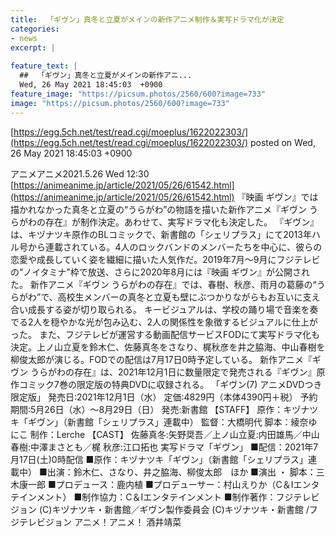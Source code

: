 ```yaml
---
title:  「ギヴン」真冬と立夏がメインの新作アニメ制作＆実写ドラマ化が決定  
categories:
- news
excerpt: |
  
feature_text: |
  ##  「ギヴン」真冬と立夏がメインの新作アニ...
  Wed, 26 May 2021 18:45:03  +0900
feature_image: "https://picsum.photos/2560/600?image=733"
image: "https://picsum.photos/2560/600?image=733"
---
```


[https://egg.5ch.net/test/read.cgi/moeplus/1622022303/](https://egg.5ch.net/test/read.cgi/moeplus/1622022303/)
posted on Wed, 26 May 2021 18:45:03  +0900

<!--more-->

アニメアニメ2021.5.26 Wed 12:30 [https://animeanime.jp/article/2021/05/26/61542.html](https://animeanime.jp/article/2021/05/26/61542.html) 『映画 ギヴン』では描かれなかった真冬と立夏の“うらがわ”の物語を描いた新作アニメ『ギヴン うらがわの存在』が制作決定。あわせて、実写ドラマ化も決定した。 『ギヴン』は、キヅナツキ原作のBLコミックで、新書館の「シェリプラス」にて2013年ハル号から連載されている。4人のロックバンドのメンバーたちを中心に、彼らの恋愛や成長していく姿を繊細に描いた人気作だ。2019年7月〜9月にフジテレビの“ノイタミナ”枠で放送、さらに2020年8月には『映画 ギヴン』が公開された。 新作アニメ『ギヴン うらがわの存在』では、春樹、秋彦、雨月の葛藤の“うらがわ”で、高校生メンバーの真冬と立夏も壁にぶつかりながらもお互いに支え合い成長する姿が切り取られる。 キービジュアルは、学校の踊り場で音楽を奏でる2人を穏やかな光が包み込む、2人の関係性を象徴するビジュアルに仕上がった。 また、フジテレビが運営する動画配信サービスFODにて実写ドラマ化も決定。上ノ山立夏を鈴木仁、佐藤真冬をさなり、梶秋彦を井之脇海、中山春樹を柳俊太郎が演じる。FODでの配信は7月17日0時予定している。 新作アニメ『ギヴン うらがわの存在』は、2021年12月1日に数量限定で発売される『ギヴン』原作コミック7巻の限定版の特典DVDに収録される。 「ギヴン(7) アニメDVDつき限定版」 発売日:2021年12月1日（水） 定価:4829円（本体4390円＋税） 予約期間:5月26日（水）〜8月29日（日） 発売:新書館 【STAFF】 原作：キヅナツキ「ギヴン」（新書館「シェリプラス」連載中） 監督：大橋明代 脚本：綾奈ゆにこ 制作：Lerche 【CAST】 佐藤真冬:矢野奨吾／上ノ山立夏:内田雄馬／中山春樹:中澤まさとも／梶 秋彦:江口拓也 実写ドラマ「ギヴン」 ■配信：2021年7月17日(土)0時配信 ■原作：キヅナツキ「ギヴン」（新書館「シェリプラス」連載中） ■出演：鈴木仁、さなり、井之脇海、柳俊太郎　ほか ■演出 ・ 脚本：三木康一郎 ■プロデュース：鹿内植 ■プロデューサー：村山えりか（C＆Iエンタテインメント） ■制作協力：C＆Iエンタテインメント ■制作著作：フジテレビジョン (C)キヅナツキ・新書館／ギヴン製作委員会 (C)キヅナツキ・新書館 /フジテレビジョン アニメ！アニメ！ 酒井靖菜
